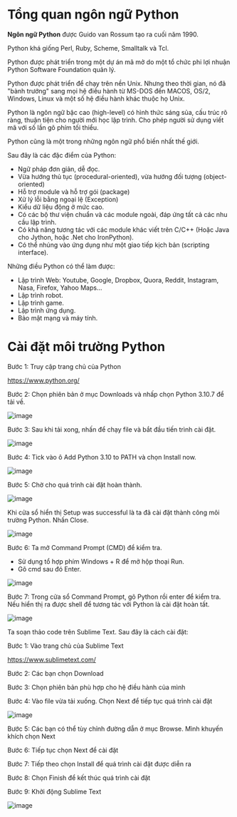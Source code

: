 # Tổng quan ngôn ngữ Python

**Ngôn ngữ Python** được Guido van Rossum tạo ra cuối năm 1990. 

Python khá giống Perl, Ruby, Scheme, Smalltalk và Tcl. 

Python được phát triển trong một dự án mã mở do một tổ chức phi lợi nhuận Python Software Foundation quản lý. 

Python được phát triển để chạy trên nền Unix. Nhưng theo thời gian, nó đã "bành trướng" sang mọi hệ điều hành từ MS-DOS đến MACOS, OS/2, Windows, Linux và một số hệ điều hành khác thuộc họ Unix.

Python là ngôn ngữ bậc cao (high-level) có hình thức sáng sủa, cấu trúc rõ ràng, thuận tiện cho người mới học lập trình. Cho phép người sử dụng viết mã với số lần gõ phím tối thiểu. 

Python cũng là một trong những ngôn ngữ phổ biến nhất thế giới.

Sau đây là các đặc điểm của Python:
- Ngữ pháp đơn giản, dễ đọc.
- Vừa hướng thủ tục (procedural-oriented), vừa hướng đối tượng (object-oriented)
- Hỗ trợ module và hỗ trợ gói (package)
- Xử lý lỗi bằng ngoại lệ (Exception)
- Kiểu dữ liệu động ở mức cao.
- Có các bộ thư viện chuẩn và các module ngoài, đáp ứng tất cả các nhu cầu lập trình.
- Có khả năng tương tác với các module khác viết trên C/C++ (Hoặc Java cho Jython, hoặc .Net cho IronPython).
- Có thể nhúng vào ứng dụng như một giao tiếp kịch bản (scripting interface).

Những điều Python có thể làm được:
- Lập trình Web: Youtube, Google, Dropbox, Quora, Reddit, Instagram, Nasa, Firefox, Yahoo Maps...
- Lập trình robot.
- Lập trình game.
- Lập trình ứng dụng.
- Bảo mật mạng và máy tính. 

# Cài đặt môi trường Python

Bước 1: Truy cập trang chủ của Python

https://www.python.org/

Bước 2: Chọn phiên bản ở mục Downloads và nhấp chọn Python 3.10.7 để tải về.

![image](https://user-images.githubusercontent.com/111716161/189077238-2d6380f9-396b-4e17-901d-73ffecef42d8.png)

Bước 3: Sau khi tải xong, nhấn để chạy file và bắt đầu tiến trình cài đặt.

![image](https://user-images.githubusercontent.com/111716161/189077627-0f9e115c-98bd-4311-ba8b-6ca5a372980f.png)

Bước 4: Tick vào ô Add Python 3.10 to PATH và chọn Install now.

![image](https://user-images.githubusercontent.com/111716161/189077873-b7a0433d-65b0-41d0-baf3-809982d293be.png)

Bước 5: Chờ cho quá trình cài đặt hoàn thành.

![image](https://user-images.githubusercontent.com/111716161/189078035-068545fa-8969-4513-a700-6babfc6e0ecf.png)

Khi cửa sổ hiển thị Setup was successful là ta đã cài đặt thành công môi trường Python. Nhấn Close.

![image](https://user-images.githubusercontent.com/111716161/189078240-b6f865e2-6b7b-4e64-8170-d2337ce9b802.png)

Bước 6: Ta mở Command Prompt (CMD) để kiểm tra.

- Sử dụng tổ hợp phím Windows + R để mở hộp thoại Run.
- Gõ cmd sau đó Enter.

![image](https://user-images.githubusercontent.com/111716161/189078555-b23e8fa9-69cd-4799-a031-3fff30079063.png)

Bước 7: Trong cửa sổ Command Prompt, gõ Python rồi enter để kiểm tra. Nếu hiển thị ra được shell để tương tác với Python là cài đặt hoàn tất. 

![image](https://user-images.githubusercontent.com/111716161/189078801-c82ba75f-4fdd-4beb-9639-0839798d9eb7.png)

Ta soạn thảo code trên Sublime Text. Sau đây là cách cài đặt: 

Bước 1: Vào trang chủ của Sublime Text 

https://www.sublimetext.com/

Bước 2: Các bạn chọn Download

Bước 3: Chọn phiên bản phù hợp cho hệ điều hành của mình

Bước 4: Vào file vừa tải xuống. Chọn Next để tiếp tục quá trình cài đặt

![image](https://user-images.githubusercontent.com/111716161/189079719-513a738b-9d99-42a2-80b5-fbd50e4306ca.png)

Bước 5: Các bạn có thể tùy chỉnh đường dẫn ở mục Browse. Mình khuyến khích chọn Next

Bước 6: Tiếp tục chọn Next để cài đặt

Bước 7: Tiếp theo chọn Install để quá trình cài đặt được diễn ra

Bước 8: Chọn Finish để kết thúc quá trình cài đặt

Bước 9: Khởi động Sublime Text

![image](https://user-images.githubusercontent.com/111716161/189080047-2edac98d-2c32-4096-a925-ba99648ded0a.png)

